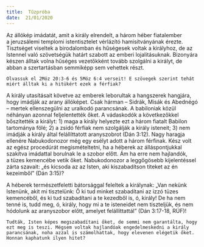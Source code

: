 ```yaml
---
title:  Tűzpróba
date:  21/01/2020
---
```


Az állókép imádatát, amit a király elrendelt, a három héber fiatalember a jeruzsálemi templomi istentisztelet vérlázító hamisítványának érezte. Tisztséget viseltek a birodalomban és hűségesek voltak a királyhoz, de az Istennel való szövetségük határt szabott az emberi lojalitásuknak. Bizonyára készen álltak volna hűséges vezetőkként tovább szolgálni a királyt, de abban a szertartásban semmiképp sem vehettek részt.

`Olvassuk el 2Móz 20:3-6 és 5Móz 6:4 verseit! E szövegek szerint tehát miért álltak ki a hitükért ezek a férfiak?`

A király utasításait követve az emberek leborultak a hangszerek hangjára, hogy imádják az arany állóképet. Csak hárman – Sidrák, Misák és Abednégó – mertek ellenszegülni az uralkodó parancsának. A babiloniak közül néhányan azonnal feljelentették őket. A vádaskodók a következőkkel bőszítették a királyt: 1) maga a király helyezte ezt a három fiatalt Babilon tartománya fölé; 2) a zsidó férfiak nem szolgálják a király isteneit; 3) nem imádják a király által felállíttatott aranyszobrot (Dán 3:12). Nagy haragja ellenére Nabukodonozor még egy esélyt adott a három férfinak. Kész volt az egész procedúrát megismételtetni, ha a héberek az álláspontjukkal szakítva imádattal borulnak le a szobor előtt. Ám ha erre nem hajlandók, a tüzes kemencébe vetik őket. Nabukodonozor a leggőgösebb kijelentéssel zárta szavait: „és kicsoda az az Isten, aki kiszabadítson titeket az én kezeimből” (Dán 3:15)?

A héberek természetfeletti bátorsággal feleltek a királynak: „Van nekünk Istenünk, akit mi tisztelünk: Ő ki tud minket szabadítani az izzó tüzes kemencéből, és ki tud szabadítani a te kezedből is, ó, király! De ha nem tenné is, tudd meg, ó, király, hogy mi a te isteneidet nem tiszteljük, és nem hódolunk az aranyszobor előtt, amelyet felállíttattál” (Dán 3:17-18, RÚF)!

`Tudták, Isten képes megszabadítani őket, de semmi nem garantálta, hogy ezt meg is teszi. Mégsem voltak hajlandóak engedelmeskedni a király parancsának, noha azzal is számolhattak, hogy elevenen elégetik őket. Honnan kaphatunk ilyen hitet?`